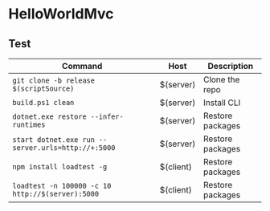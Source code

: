 # HelloWorldMvc
## Test

| Command     | Host      |Description|
|-------------|-----------|-----------|
| `git clone -b release $(scriptSource)` <config cwd="$(basepath)"/> | $(server) | Clone the repo | 
| `build.ps1 clean` <config cwd="$(basepath)\musicstore"/>| $(server) | Install CLI |
| `dotnet.exe restore --infer-runtimes` <config cwd="$(basepath)\musicstore\src\musicstore"/> | $(server) | Restore packages |
| `start dotnet.exe run --server.urls=http://+:5000` <config cwd="$(basepath)\musicstore\src\musicstore"/> | $(server) | Restore packages |
| `npm install loadtest -g` <config cwd="$(basepath)"/> | $(client) | Restore packages |
| `loadtest -n 100000 -c 10 http://$(server):5000` <config cwd="$(basepath)"/> | $(client) | Restore packages |